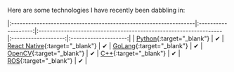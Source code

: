 Here are some technologies I have recently been dabbling in:
        
|:-----------------------------------------------------------------|:-------------------:|:-----------------------------------------------------------------|:-------------------:|:--------------------:|
| [Python](https://www.python.org/){:target="_blank"}              | &#x2714;            | [React Native](https://reactnative.dev/){:target="_blank"}       | &#x2714;            | [GoLang](https://golang.org/){:target="_blank"}                  | &#x2714; 
| [OpenCV](https://opencv.org/){:target="_blank"}                  | &#x2714;            | [C++](http://www.cplusplus.com/doc/tutorial/){:target="_blank"}  | &#x2714;            | [ROS](https://www.ros.org/){:target="_blank"}                    | &#x2714;            |


<!-- | [OpenCV](https://opencv.org/){:target="_blank"}                  | &#x2714;            |
| [ROS](https://www.ros.org/){:target="_blank"}                    | &#x2714;            | -->

<script type="module">
  document.querySelectorAll('a[href="#_search-input"]').forEach(el => {
    if (!el.dataset.done) {
      el.addEventListener('click', () => document.getElementById('_search-input').focus());
      el.dataset.done = '';
    }
  });
</script>
